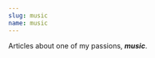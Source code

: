 ```yaml
---
slug: music
name: music
---
```

<p>Articles about one of my passions, <strong><em>music</em></strong>.</p>
